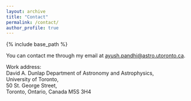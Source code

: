 ```yaml
---
layout: archive
title: "Contact"
permalink: /contact/
author_profile: true
---
```


{% include base_path %}

You can contact me through my email at [ayush.pandhi@astro.utoronto.ca](mailto:ayush.pandhi@astro.utoronto.ca). 

Work address:<br>David A. Dunlap Department of Astronomy and Astrophysics,<br>University of Toronto,<br>50 St. George Street,<br>Toronto, Ontario, Canada M5S 3H4
